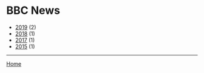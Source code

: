 # BBC News

  * [2019](./bbc-news-2019.md/) (2)
  * [2018](./bbc-news-2018.md/) (1)
  * [2017](./bbc-news-2017.md/) (1)
  * [2015](./bbc-news-2015.md/) (1)

----

[Home](../)
